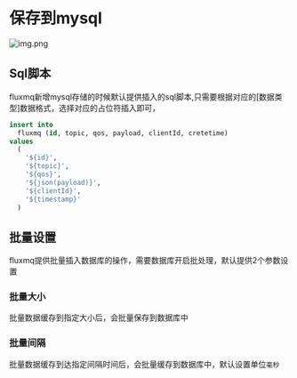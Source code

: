 # 保存到mysql

![img.png](@site/static/images/gzyq/action/mysql-new.png)

##  Sql脚本
fluxmq新增mysql存储的时候默认提供插入的sql脚本,只需要根据对应的[数据类型]数据格式，选择对应的占位符插入即可，

```sql
insert into
  fluxmq (id, topic, qos, payload, clientId, cretetime)
values
  (
    '${id}',
    '${topic}',
    '${qos}',
    '${json(payload)}',
    '${clientId}',
    '${timestamp}'
  )
```
## 批量设置
fluxmq提供批量插入数据库的操作，需要数据库开启批处理，默认提供2个参数设置

### 批量大小
批量数据缓存到指定大小后，会批量保存到数据库中 

### 批量间隔

批量数据缓存到达指定间隔时间后，会批量缓存到数据库中，默认设置单位`毫秒`

